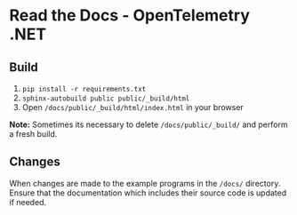 # Read the Docs - OpenTelemetry .NET

## Build

1. `pip install -r requirements.txt`
1. `sphinx-autobuild public public/_build/html`
1. Open `/docs/public/_build/html/index.html` in your browser

__Note:__ Sometimes its necessary to delete `/docs/public/_build/` and perform a fresh build.

## Changes

When changes are made to the example programs in the `/docs/` directory. Ensure that the documentation which includes their source code is updated if needed.
